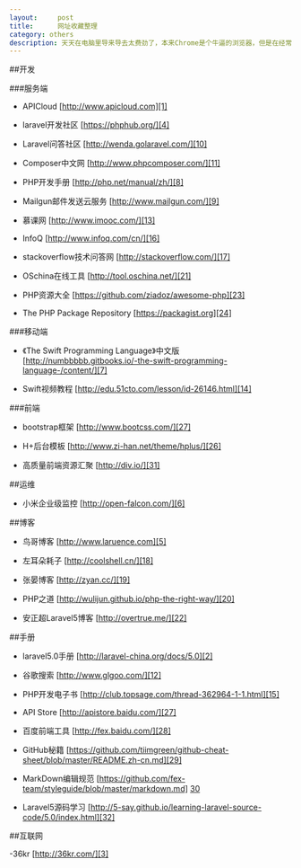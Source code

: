 ```yaml
---
layout:		post
title:		网址收藏整理
category: others
description: 天天在电脑里导来导去太费劲了，本来Chrome是个牛逼的浏览器，但是在经常连不上Google帐号。
---
```


##开发

###服务端

- APICloud [http://www.apicloud.com][1]

- laravel开发社区 [https://phphub.org/][4]

- Laravel问答社区 [http://wenda.golaravel.com/][10]

- Composer中文网 [http://www.phpcomposer.com/][11]

- PHP开发手册 [http://php.net/manual/zh/][8]

- Mailgun邮件发送云服务 [http://www.mailgun.com/][9]

- 慕课网 [http://www.imooc.com/][13]

- InfoQ [http://www.infoq.com/cn/][16]

- stackoverflow技术问答网 [http://stackoverflow.com/][17]

- OSchina在线工具 [http://tool.oschina.net/][21]

- PHP资源大全 [https://github.com/ziadoz/awesome-php][23]

- The PHP Package Repository [https://packagist.org][24]

###移动端

- 《The Swift Programming Language》中文版 [http://numbbbbb.gitbooks.io/-the-swift-programming-language-/content/][7]

- Swift视频教程 [http://edu.51cto.com/lesson/id-26146.html][14]

###前端

- bootstrap框架 [http://www.bootcss.com/][27]

- H+后台模板 [http://www.zi-han.net/theme/hplus/][26]

- 高质量前端资源汇聚 [http://div.io/][31]

##运维

- 小米企业级监控 [http://open-falcon.com/][6]

##博客

- 鸟哥博客 [http://www.laruence.com][5]

- 左耳朵耗子 [http://coolshell.cn/][18]

- 张晏博客 [http://zyan.cc/][19]

- PHP之道 [http://wulijun.github.io/php-the-right-way/][20]

- 安正超Laravel5博客 [http://overtrue.me/][22]

##手册

- laravel5.0手册 [http://laravel-china.org/docs/5.0][2]

- 谷歌搜索 [http://www.glgoo.com/][12]

- PHP开发电子书 [http://club.topsage.com/thread-362964-1-1.html][15]

- API Store [http://apistore.baidu.com/][27]

- 百度前端工具 [http://fex.baidu.com/][28]

- GitHub秘籍 [https://github.com/tiimgreen/github-cheat-sheet/blob/master/README.zh-cn.md][29]

- MarkDown编辑规范 [https://github.com/fex-team/styleguide/blob/master/markdown.md] [30]

- Laravel5源码学习 [http://5-say.github.io/learning-laravel-source-code/5.0/index.html][32]

##互联网

-36kr [http://36kr.com/][3]





[1]: http://www.apicloud.com "www.apicloud.com"
[2]: http://laravel-china.org/docs/5.0 "laravel5"
[3]: http://36kr.com/ "36kr"
[4]: https://phphub.org/ "laravel开发社区"
[5]: http://www.laruence.com "鸟哥博客"
[6]: http://open-falcon.com/ "小米企业级监控"
[7]: http://numbbbbb.gitbooks.io/-the-swift-programming-language-/content/ "《The Swift Programming Language》中文版"
[8]: http://php.net/manual/zh/ "PHP开发手册"
[9]: http://www.mailgun.com/ "Mailgun邮件发送云服务"
[10]: http://wenda.golaravel.com/ "Laravel问答社区"
[11]: http://www.phpcomposer.com/ "Composer中文网"
[12]: http://www.glgoo.com/ "谷歌搜索"
[13]: http://www.imooc.com/ "在线视频教程"
[14]: http://edu.51cto.com/lesson/id-26146.html "Swift视频教程"
[15]: http://club.topsage.com/thread-362964-1-1.html "PHP开发电子书"
[16]: http://www.infoq.com/cn/ "InfoQ中文网"
[17]: http://stackoverflow.com/ "stackoverflow技术问答网"
[18]: http://coolshell.cn/ "左耳朵耗子"
[19]: http://zyan.cc/ "张晏的博客"
[20]: http://wulijun.github.io/php-the-right-way/ "PHP之道"
[21]: http://tool.oschina.net/ "Oschina在线工具"
[22]: http://overtrue.me/ "安正超Laravel5博客"
[23]: https://github.com/ziadoz/awesome-php "PHP资源大全"
[24]: https://packagist.org "The PHP Package Repository"
[25]: http://www.bootcss.com/ "bootstrap框架"
[26]: http://www.zi-han.net/theme/hplus/ "H+后台模板"
[27]: http://apistore.baidu.com/ "API Store"
[28]: http://fex.baidu.com/ "百度前端工具"
[29]: https://github.com/tiimgreen/github-cheat-sheet/blob/master/README.zh-cn.md "GitHub秘籍"
[30]: https://github.com/fex-team/styleguide/blob/master/markdown.md "MarkDown编辑规范"
[31]: http://div.io/ "高质量前端资源汇聚"
[32]: http://5-say.github.io/learning-laravel-source-code/5.0/index.html "Laravel5源码学习"